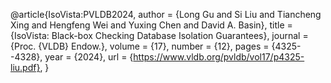 @article{IsoVista:PVLDB2024,
  author       = {Long Gu and Si Liu and Tiancheng Xing and Hengfeng Wei and Yuxing Chen and David A. Basin},
  title        = {IsoVista: Black-box Checking Database Isolation Guarantees},
  journal      = {Proc. {VLDB} Endow.},
  volume       = {17},
  number       = {12},
  pages        = {4325--4328},
  year         = {2024},
  url          = {https://www.vldb.org/pvldb/vol17/p4325-liu.pdf},
}